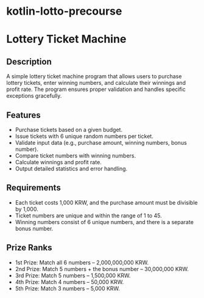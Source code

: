 # kotlin-lotto-precourse

# Lottery Ticket Machine

## Description
A simple lottery ticket machine program that allows users to purchase lottery tickets, 
enter winning numbers, and calculate their winnings and profit rate. 
The program ensures proper validation and handles specific exceptions gracefully.

## Features
- Purchase tickets based on a given budget.
- Issue tickets with 6 unique random numbers per ticket.
- Validate input data (e.g., purchase amount, winning numbers, bonus number).
- Compare ticket numbers with winning numbers.
- Calculate winnings and profit rate.
- Output detailed statistics and error handling.

## Requirements
- Each ticket costs 1,000 KRW, and the purchase amount must be divisible by 1,000.
- Ticket numbers are unique and within the range of 1 to 45.
- Winning numbers consist of 6 unique numbers, and there is a separate bonus number.

## Prize Ranks
- 1st Prize: Match all 6 numbers – 2,000,000,000 KRW.
- 2nd Prize: Match 5 numbers + the bonus number – 30,000,000 KRW. 
- 3rd Prize: Match 5 numbers – 1,500,000 KRW. 
- 4th Prize: Match 4 numbers – 50,000 KRW. 
- 5th Prize: Match 3 numbers – 5,000 KRW.